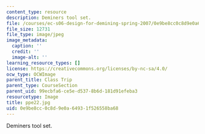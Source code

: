 ```yaml
---
content_type: resource
description: Deminers tool set.
file: /courses/ec-s06-design-for-demining-spring-2007/0e9be8cc0c8d9e0a64931f526558ba68_ppe22.jpg
file_size: 12731
file_type: image/jpeg
image_metadata:
  caption: ''
  credit: ''
  image-alt: ''
learning_resource_types: []
license: https://creativecommons.org/licenses/by-nc-sa/4.0/
ocw_type: OCWImage
parent_title: Class Trip
parent_type: CourseSection
parent_uid: 99ecbfa6-ce5e-d537-8b6d-181d91efeba3
resourcetype: Image
title: ppe22.jpg
uid: 0e9be8cc-0c8d-9e0a-6493-1f526558ba68
---
```

Deminers tool set.